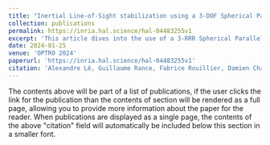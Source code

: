 ```yaml
---
title: "Inertial Line-of-Sight stabilization using a 3-DOF Spherical Parallel Manipulator with coaxial input shafts"
collection: publications
permalink: https://inria.hal.science/hal-04483255v1
excerpt: 'This article dives into the use of a 3-RRR Spherical Parallel Manipulator (SPM) for the purpose of inertial Line Of Sight (LOS) stabilization. Such a parallel robot provides three Degrees of Freedom (DOF) in orientation and is studied from the kinematic point of view. In particular, one guarantees that the singular loci (with the resulting numerical instabilitiesand inappropriate behavior of the mechanism) are far away from the prescribed workspace. Once the kinematics of the device is certified, a control strategy needs to be implemented in order to stabilize the LOS through the upper platform of the mechanism. Such a work is done with MATLAB Simulink® using a SimMechanics™ model of our robot.'
date: 2024-01-25
venue: 'OPTRO 2024'
paperurl: 'https://inria.hal.science/hal-04483255v1'
citation: 'Alexandre Lê, Guillaume Rance, Fabrice Rouillier, Damien Chablat. Inertial Line-of-Sight stabilization using a 3-DOF Spherical Parallel Manipulator with coaxial input shafts. OPTRO 2024 - 11th International Symposium on Optronics in Defence & Security, Jan 2024, Bordeaux, France. ⟨hal-04483255⟩'
---
```


The contents above will be part of a list of publications, if the user clicks the link for the publication than the contents of section will be rendered as a full page, allowing you to provide more information about the paper for the reader. When publications are displayed as a single page, the contents of the above "citation" field will automatically be included below this section in a smaller font.
